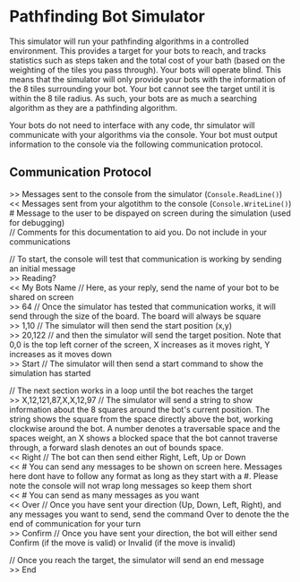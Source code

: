 # Pathfinding Bot Simulator
This simulator will run your pathfinding algorithms in a controlled environment. This provides a target for your bots to reach, and tracks statistics such as steps taken and the total cost of your bath (based on the weighting of the tiles you pass through).
Your bots will operate blind. This means that the simulator will only provide your bots with the information of the 8 tiles surrounding your bot. Your bot cannot see the target until it is within the 8 tile radius. As such, your bots are as much a searching algorithm as they are a pathfinding algorithm.

Your bots do not need to interface with any code, thr simulator will communicate with your algorithms via the console. Your bot must output information to the console via the following communication protocol.
## Communication Protocol
&gt;&gt; Messages sent to the console from the simulator (```Console.ReadLine()```) <br>
&lt;&lt; Messages sent from your algotithm to the console (```Console.WriteLine()```) <br>
\# Message to the user to be dispayed on screen during the simulation (used for debugging) <br>
// Comments for this documentation to aid you. Do not include in your communications <br>

// To start, the console will test that communication is working by sending an initial message <br>
&gt;&gt; Reading? <br>
&lt;&lt; My Bots Name // Here, as your reply, send the name of your bot to be shared on screen <br>
&gt;&gt; 64 // Once the simulator has tested that communication works, it will send through the size of the board. The board will always be square <br>
&gt;&gt; 1,10 // The simulator will then send the start position (x,y) <br>
&gt;&gt; 20,122 // and then the simulator will send the target position. Note that 0,0 is the top left corner of the screen, X increases as it moves right, Y increases as it moves down <br>
&gt;&gt; Start // The simulator will then send a start command to show the simulation has started <br>

// The next section works in a loop until the bot reaches the target <br>
&gt;&gt; X,12,121,87,X,X,12,97 // The simulator will send a string to show information about the 8 squares around the bot's current position. The string shows the square from the space directly above the bot, working clockwise around the bot. A number denotes a traversable space and the spaces weight, an X shows a blocked space that the bot cannot traverse through, a forward slash denotes an out of bounds space. <br>
&lt;&lt; Right // The bot can then send either Right, Left, Up or Down <br>
&lt;&lt; # You can send any messages to be shown on screen here. Messages here dont have to follow any format as long as they start with a #. Please note the console will not wrap long messages so keep them short <br>
&lt;&lt; # You can send as many messages as you want <br>
&lt;&lt; Over // Once you have sent your direction (Up, Down, Left, Right), and any messages you want to send, send the command Over to denote the the end of communication for your turn <br>
&gt;&gt; Confirm // Once you have sent your direction, the bot will either send Confirm (if the move is valid) or Invalid (if the move is invalid) <br>

// Once you reach the target, the simulator will send an end message <br>
&gt;&gt; End <br>
